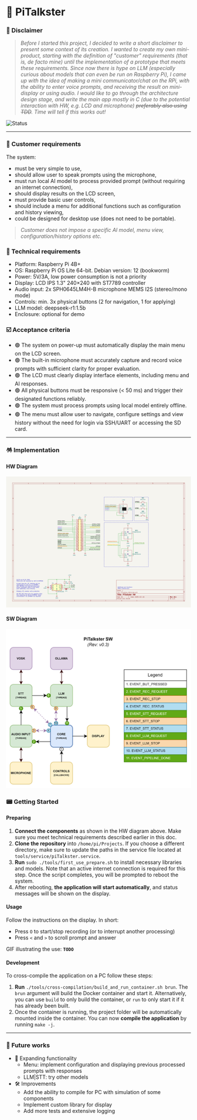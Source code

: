 # 👾 PiTalkster

### 🍿 Disclaimer

> _Before I started this project, I decided to write a short disclaimer to present 
> some context of its creation. I wanted to create my own mini-product, 
> starting with the definition of "customer" requirements (that is, de facto mine) 
> until the implementation of a prototype that meets these requirements. 
> Since now there is hype on LLM (especially curious about models that can even 
> be run on Raspberry Pi), I came up with the idea of making a mini communicator/chat 
> on the RPi, with the ability to enter voice prompts, and receiving the result 
> on mini-display or using audio. I would like to go through the architecture 
> design stage, and write the main app mostly in C (due to the potential interaction 
> with HW, e.g. LCD and microphone) ~~preferably also using TDD~~. 
> Time will tell if this works out!_

![Status](https://img.shields.io/badge/Project_status-Completion_of_README-blue)

---

### 🦐 Customer requirements

The system: 
- must be very simple to use,
- should allow user to speak prompts using the microphone,
- must run local AI model to process provided prompt 
(without requiring an internet connection),
- should display results on the LCD screen,
- must provide basic user controls,
- should include a menu for additional functions such as configuration and 
history viewing,
- could be designed for desktop use (does not need to be portable).

> _Customer does not impose a specific AI model, menu view, 
> configuration/history options etc._

### 💾 Technical requirements

- Platform: Raspberry Pi 4B+
- OS: Raspberry Pi OS Lite 64-bit. Debian version: 12 (bookworm)
- Power: 5V/3A, low power consumption is not a priority
- Display: LCD IPS 1.3" 240×240 with ST7789 controller
- Audio input: 2x SPH0645LM4H-B microphone MEMS I2S (stereo/mono mode)
- Controls: min. 3x physical buttons (2 for navigation, 1 for applying)
- LLM model: deepseek-r1:1.5b
- Enclosure: optional for demo

### ☑️ Acceptance criteria

- 🟢 The system on power-up must automatically display the main menu on the LCD screen.
- 🟢 The built-in microphone must accurately capture and record voice prompts with 
sufficient clarity for proper evaluation.
- 🟢 The LCD must clearly display interface elements, including menu and AI responses.
- 🟢 All physical buttons must be responsive (< 50 ms) and trigger their designated 
functions reliably.
- 🟢 The system must process prompts using local model entirely offline.
- 🟢 The menu must allow user to navigate, configure settings and view history 
without the need for login via SSH/UART or accessing the SD card.

---

### 🪅 Implementation

#### HW Diagram

![HW Diagram](docs/PiTalkster_HW_v0.1.png)

#### SW Diagram

![SW Diagram](docs/PiTalkster_SW_v0.3.png)

### 📟 Getting Started

#### Preparing

1. **Connect the components** as shown in the HW diagram above. 
Make sure you meet technical requirements described earlier in this doc.
2. **Clone the repository** into `/home/pi/Projects`. If you choose a different 
directory, make sure to update the paths in the service file located 
at `tools/service/piTalkster.service`.
3. **Run** `sudo ./tools/first_use_prepare.sh` to install 
necessary libraries and models. Note that an active internet connection is 
required for this step. Once the script completes, you will be prompted 
to reboot the system. 
4. After rebooting, **the application will start automatically**, and status 
messages will be shown on the display.

#### Usage

Follow the instructions on the display. In short: 
- Press `O` to start/stop recording (or to interrupt another processing)
- Press `<` and `>` to scroll prompt and answer

GIF illustrating the use: **`TODO`**

#### Development

To cross-compile the application on a PC follow these steps:

1. **Run** `./tools/cross-compilation/build_and_run_container.sh brun`. 
The `brun` argument will build the Docker container and start it. 
Alternatively, you can use `build` to only build the container, or `run` to only 
start it if it has already been built.
2. Once the container is running, the project folder will be automatically 
mounted inside the container. You can now **compile the application** by running
`make -j`.

---

### 📆 Future works

- 🌟 Expanding functionality 
  - Menu: implement configuration and displaying previous processed prompts 
    with responses
  - LLM|STT: try other models
- 🛠️ Improvements
  - Add the ability to compile for PC with simulation of some components
  - Implement custom library for display
  - Add more tests and extensive logging
